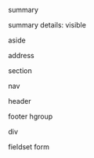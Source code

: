 summary

summary
details: visible

aside

address

section

nav

header

footer
hgroup

div

fieldset
form